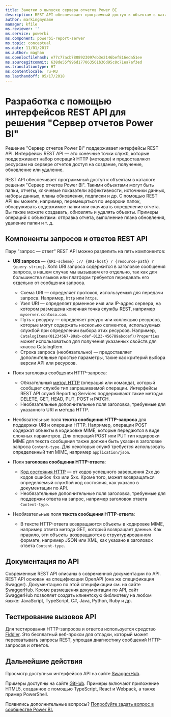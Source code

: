```yaml
---
title: Заметки о выпуске сервера отчетов Power BI
description: REST API обеспечивает программный доступ к объектам в каталоге решения "Сервер отчетов Power BI".
author: markingmyname
manager: kfile
ms.reviewer: ''
ms.service: powerbi
ms.component: powerbi-report-server
ms.topic: conceptual
ms.date: 11/01/2017
ms.author: maghan
ms.openlocfilehash: e77c77acb7808923097eb3e2146bef816eda51ee
ms.sourcegitcommit: 638de55f996d177063561b36d95c8c71ea7af3ed
ms.translationtype: HT
ms.contentlocale: ru-RU
ms.lasthandoff: 05/17/2018
---
```

# <a name="develop-with-the-rest-apis-for-power-bi-report-server"></a>Разработка с помощью интерфейсов REST API для решения "Сервер отчетов Power BI"
Решение "Сервер отчетов Power BI" поддерживает интерфейсы REST API. Интерфейсы REST API — это конечные точки служб, которые поддерживают набор операций HTTP (методов) и предоставляют ресурсам на сервере отчетов доступ на создание, получение, обновление или удаление.

REST API обеспечивает программный доступ к объектам в каталоге решения "Сервер отчетов Power BI". Такими объектами могут быть папки, отчеты, ключевые показатели эффективности, источники данных, наборы данных, планы обновления, подписки и др. С помощью REST API вы можете, например, перемещаться по иерархии папок, обнаруживать содержимое папки или скачивать определение отчета. Вы также можете создавать, обновлять и удалять объекты. Примеры операций с объектами: отправка отчета, выполнение плана обновления, удаление папки и т. д.

## <a name="components-of-a-rest-api-requestresponse"></a>Компоненты запросов и ответов REST API
Пару "запрос — ответ" REST API можно разделить на пять компонентов:

* **URI запроса** — `{URI-scheme} :// {URI-host} / {resource-path} ? {query-string}`. Хотя URI запроса содержится в заголовке сообщения запроса, в нашем случае мы вызываем его отдельно, так как для большинства языков или платформ требуется передавать его отдельно от сообщения запроса.
  
  * Схема URI — определяет протокол, используемый для передачи запроса. Например, `http` или `https`.
  * Узел URI — определяет доменное имя или IP-адрес сервера, на котором размещена конечная точка службы REST, например `myserver.contoso.com`.
  * Путь к ресурсу — определяет ресурс или коллекцию ресурсов, которые могут содержать несколько сегментов, используемых службой при определении выбора этих ресурсов. Например, `CatalogItems(01234567-89ab-cdef-0123-456789abcdef)/Properties` может использоваться для получения указанных свойств для класса CatalogItem.
  * Строка запроса (необязательно) — предоставляет дополнительные простые параметры, такие как критерий выбора версии API или ресурсов.
* Поля заголовка сообщения HTTP-запроса:
  
  * Обязательный [метод HTTP](https://www.w3.org/Protocols/rfc2616/rfc2616-sec9.html) (операция или команда), который сообщает службе тип запрашиваемой операции. Интерфейсы REST API служб Reporting Services поддерживают такие методы: DELETE, GET, HEAD, PUT, POST и PATCH.
  * Необязательные дополнительные поля заголовка, требуемые для указанного URI и метода HTTP.
* Необязательные поля **текста сообщения HTTP-запроса** для поддержки URI и операции HTTP. Например, операции POST содержат объекты в кодировке MIME, которые передаются в виде сложных параметров. Для операций POST или PUT тип кодировки MIME для текста сообщения также должен быть указан в заголовке запроса `Content-type`. Для некоторых служб требуется использовать определенный тип MIME, например `application/json`.
* Поля **заголовка сообщения HTTP-ответа**:
  
  * [Код состояния HTTP](http://www.w3.org/Protocols/HTTP/HTRESP.html) — от кодов успешного завершения 2xx до кодов ошибок 4xx или 5xx. Кроме того, может возвращаться определяемый службой код состояния, как указано в документации по API.
  * Необязательные дополнительные поля заголовка, требуемые для поддержки ответа на запрос, например заголовок ответа `Content-type`.
* Необязательные поля **текста сообщения HTTP-ответа**:
  
  * В тексте HTTP-ответа возвращаются объекты в кодировке MIME, например ответа метода GET, который возвращает данные. Как правило, эти объекты возвращаются в структурированном формате, например JSON или XML, как указано в заголовок ответа `Content-type`.

## <a name="api-documentation"></a>Документация по API
Современные REST API описаны в современной документации по API. REST API основан на спецификации OpenAPI (она же спецификация Swagger). Документацию по этой спецификации см. на сайте [SwaggerHub](https://app.swaggerhub.com/apis/microsoft-rs/PBIRS/2.0). Кроме размещения документации по API, сайт SwaggerHub позволяет создать клиентскую библиотеку на любом языке: JavaScript, TypeScript, C#, Java, Python, Ruby и др.

## <a name="testing-api-calls"></a>Тестирование вызовов API
Для тестирования HTTP-запросов и ответов используется средство [Fiddler](http://www.telerik.com/fiddler). Это бесплатный веб-прокси для отладки, который может перехватывать запросы REST, упрощая диагностику сообщений HTTP-запросов и ответов.

## <a name="next-steps"></a>Дальнейшие действия
Просмотр доступных интерфейсов API на сайте [SwaggerHub](https://app.swaggerhub.com/apis/microsoft-rs/PBIRS/2.0).

Примеры доступны на сайте [GitHub](https://github.com/Microsoft/Reporting-Services). Примеры включают приложение HTML5, созданное с помощью TypeScript, React и Webpack, а также пример PowerShell.

Появились дополнительные вопросы? [Попробуйте задать вопрос в сообществе Power BI.](https://community.powerbi.com/)

